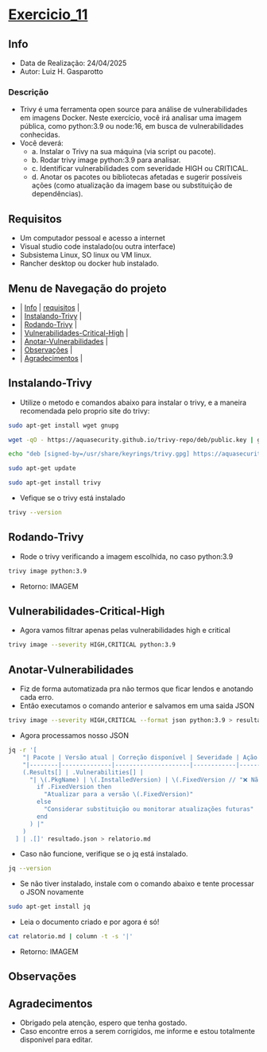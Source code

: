 # [Exercicio_11](#exercicio_11)

## Info
- Data de Realização: 24/04/2025
- Autor: Luiz H. Gasparotto

### Descrição
- Trivy é uma ferramenta open source para análise de vulnerabilidades
em imagens Docker. Neste exercício, você irá analisar uma imagem
pública, como python:3.9 ou node:16, em busca de vulnerabilidades
conhecidas.
- Você deverá:
    - a. Instalar o Trivy na sua máquina (via script ou pacote).
    - b. Rodar trivy image python:3.9 para analisar.
    - c. Identificar vulnerabilidades com severidade HIGH ou CRITICAL.
    - d. Anotar os pacotes ou bibliotecas afetadas e sugerir possíveis ações
(como atualização da imagem base ou substituição de
dependências).

## Requisitos
- Um computador pessoal e acesso a internet
- Visual studio code instalado(ou outra interface)
- Subsistema Linux, SO linux ou VM linux.
- Rancher desktop ou docker hub instalado.

## Menu de Navegação do projeto
- | [Info](#info) | [requisitos](#requisitos) |
- | [Instalando-Trivy](#instalando-trivy) |
- | [Rodando-Trivy](#rodando-trivy) |
- | [Vulnerabilidades-Critical-High](#vulnerabilidades-critical-high) |
- | [Anotar-Vulnerabilidades](#anotar-vulnerabilidades) |
- | [Observações](#observações) |
- | [Agradecimentos](#agradecimentos) |

## Instalando-Trivy
- Utilize o metodo e comandos abaixo para instalar o trivy, e a maneira recomendada pelo proprio site do trivy:
```bash
sudo apt-get install wget gnupg

wget -qO - https://aquasecurity.github.io/trivy-repo/deb/public.key | gpg --dearmor | sudo tee /usr/share/keyrings/trivy.gpg > /dev/null

echo "deb [signed-by=/usr/share/keyrings/trivy.gpg] https://aquasecurity.github.io/trivy-repo/deb generic main" | sudo tee -a /etc/apt/sources.list.d/trivy.list

sudo apt-get update

sudo apt-get install trivy
```
- Vefique se o trivy está instalado
```bash
trivy --version
```

## Rodando-Trivy
- Rode o trivy verificando a imagem escolhida, no caso python:3.9
```bash
trivy image python:3.9
```
- Retorno:
IMAGEM 

## Vulnerabilidades-Critical-High

- Agora vamos filtrar apenas pelas vulnerabilidades high e critical
```bash
trivy image --severity HIGH,CRITICAL python:3.9
```

## Anotar-Vulnerabilidades
- Fiz de forma automatizada pra não termos que ficar lendos e anotando cada erro.
- Então executamos o comando anterior e salvamos em uma saida JSON
```bash
trivy image --severity HIGH,CRITICAL --format json python:3.9 > resultado.json
```
- Agora processamos nosso JSON
```bash
jq -r '[
    "| Pacote | Versão atual | Correção disponível | Severidade | Ação sugerida |",
    "|--------|--------------|---------------------|------------|---------------|",
    (.Results[] | .Vulnerabilities[] | 
      "| \(.PkgName) | \(.InstalledVersion) | \(.FixedVersion // "❌ Não") | \(.Severity) | \(
        if .FixedVersion then 
          "Atualizar para a versão \(.FixedVersion)" 
        else 
          "Considerar substituição ou monitorar atualizações futuras" 
        end
      ) |"
    )
  ] | .[]' resultado.json > relatorio.md
```
- Caso não funcione, verifique se o jq está instalado. 
```bash
jq --version

```
- Se não tiver instalado, instale com o comando abaixo e tente processar o JSON novamente
```bash
sudo apt-get install jq
```

- Leia o documento criado e por agora é só!
```bash
cat relatorio.md | column -t -s '|'
```

- Retorno:
IMAGEM

## Observações


## Agradecimentos
- Obrigado pela atenção, espero que tenha gostado.
- Caso encontre erros a serem corrigidos, me informe e estou totalmente disponivel para editar.

